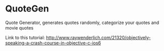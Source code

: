 # QuoteGen
Quote Generator, generates quotes randomly, categorize your quotes and movie quotes

Link to this tutorial:
http://www.raywenderlich.com/21320/objectively-speaking-a-crash-course-in-objective-c-ios6
